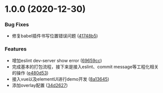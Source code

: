# 1.0.0 (2020-12-30)


### Bug Fixes

* 修复babel插件书写位置错误问题 ([41748b5](https://ssh.wisesg.com/frontend/in-depth-rollup/commits/41748b5077a485b46ce47e4d3749b1a3d9b38bf4))


### Features

* 增加eslint dev-server show error ([69659cc](https://ssh.wisesg.com/frontend/in-depth-rollup/commits/69659ccc83b466213127ae5fb4999461e5d7a39f))
* 完成基本的打包流程，接下来是接入eslint、commit message等工程化相关的操作 ([e480d53](https://ssh.wisesg.com/frontend/in-depth-rollup/commits/e480d53c183bfaa2816e8d8246e09df12eba09d5))
* 接入vue以及elementUI进行demo开发 ([8a13645](https://ssh.wisesg.com/frontend/in-depth-rollup/commits/8a13645123f24780e1d5cf59ceadbc2864771eb7))
* 添加overlay配置 ([34d2627](https://ssh.wisesg.com/frontend/in-depth-rollup/commits/34d26271690468e914bfe7e52095e105f87505b7))



